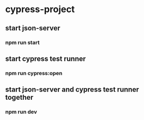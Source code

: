 # cypress-project
## start json-server
### npm run start
## start cypress test runner
### npm run cypress:open
## start json-server and cypress test runner together
### npm run dev